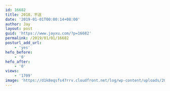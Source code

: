 ```yaml
---
id: 16682
title: 2018，不送
date: '2019-01-01T00:00:14+08:00'
author: Jay
layout: post
guid: 'https://www.jayxu.com/?p=16682'
permalink: /2019/01/01/16682
posturl_add_url:
    - 'yes'
hefo_before:
    - '0'
hefo_after:
    - '0'
views:
    - '1709'
image: 'https://d1k8eqsfs47rrv.cloudfront.net/log/wp-content/uploads/2019/01/2018-2019.png'
---
```


<!-- wp:paragraph -->
<p></p>
<!-- /wp:paragraph -->

<!-- wp:image {"id":16683,"linkDestination":"media"} -->
<figure class="wp-block-image"><a href="https://www.jayxu.com/log/wp-content/uploads/2019/01/2018-2019.png"><img src="https://www.jayxu.com/log/wp-content/uploads/2019/01/2018-2019.png" alt="" class="wp-image-16683"/></a></figure>
<!-- /wp:image -->